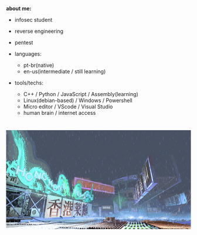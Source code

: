 **about me:**

  - infosec student
  - reverse engineering
  - pentest
    
- languages:
  
    - pt-br(native)
    - en-us(intermediate / still learning)

- tools/techs:
  
  - C++ / Python / JavaScript / Assembly(learning)
  - Linux(debian-based) / Windows / Powershell
  - Micro editor / VScode / Visual Studio
  - human brain / internet access 

#
![sf3-yang-stage](sf3-3rd-strike-yang-stage-hongkong.gif)
#



